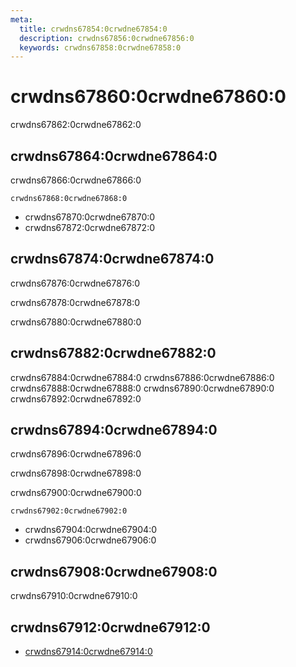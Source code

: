 ```yaml
---
meta:
  title: crwdns67854:0crwdne67854:0
  description: crwdns67856:0crwdne67856:0
  keywords: crwdns67858:0crwdne67858:0
---
```


# crwdns67860:0crwdne67860:0
crwdns67862:0crwdne67862:0

<entry-ad />

## crwdns67864:0crwdne67864:0
crwdns67866:0crwdne67866:0

`crwdns67868:0crwdne67868:0`
- crwdns67870:0crwdne67870:0
- crwdns67872:0crwdne67872:0


## crwdns67874:0crwdne67874:0
crwdns67876:0crwdne67876:0

  crwdns67878:0crwdne67878:0

  crwdns67880:0crwdne67880:0

## crwdns67882:0crwdne67882:0
crwdns67884:0crwdne67884:0
<alert type="success">crwdns67886:0crwdne67886:0</alert>
<alert type="info">crwdns67888:0crwdne67888:0</alert>
<alert type="warning">crwdns67890:0crwdne67890:0</alert>
<alert type="error">crwdns67892:0crwdne67892:0</alert>

## crwdns67894:0crwdne67894:0
crwdns67896:0crwdne67896:0

  crwdns67898:0crwdne67898:0

  crwdns67900:0crwdne67900:0

  `crwdns67902:0crwdne67902:0`
  - crwdns67904:0crwdne67904:0
  - crwdns67906:0crwdne67906:0

## crwdns67908:0crwdne67908:0
crwdns67910:0crwdne67910:0

## crwdns67912:0crwdne67912:0
  - [crwdns67914:0crwdne67914:0]()

<backmatter />
